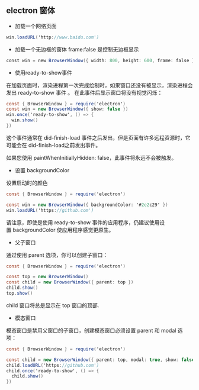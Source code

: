 ## electron 窗体

- 加载一个网络页面

```csharp
win.loadURL('http://www.baidu.com')
```



- 加载一个无边框的窗体 frame:false 是控制无边框显示

```csharp
const win = new BrowserWindow({ width: 800, height: 600, frame: false })
```



- 使用ready-to-show事件

在加载页面时，渲染进程第一次完成绘制时，如果窗口还没有被显示，渲染进程会发出 ready-to-show 事件 。 在此事件后显示窗口将没有视觉闪烁：

```csharp
const { BrowserWindow } = require('electron')
const win = new BrowserWindow({ show: false })
win.once('ready-to-show', () => {
  win.show()
})
```

这个事件通常在 did-finish-load 事件之后发出，但是页面有许多远程资源时，它可能会在 did-finish-load之前发出事件。

如果您使用 paintWhenInitiallyHidden: false，此事件将永远不会被触发。



- 设置 backgroundColor

设置启动时的颜色

```csharp
const { BrowserWindow } = require('electron')

const win = new BrowserWindow({ backgroundColor: '#2e2c29' })
win.loadURL('https://github.com')
```

请注意，即使是使用 ready-to-show 事件的应用程序，仍建议使用设置 backgroundColor 使应用程序感觉更原生。



- 父子窗口

通过使用 parent 选项，你可以创建子窗口：

```csharp
const { BrowserWindow } = require('electron')

const top = new BrowserWindow()
const child = new BrowserWindow({ parent: top })
child.show()
top.show()
```

child 窗口将总是显示在 top 窗口的顶部.





- 模态窗口

模态窗口是禁用父窗口的子窗口，创建模态窗口必须设置 parent 和 modal 选项：

```csharp
const { BrowserWindow } = require('electron')

const child = new BrowserWindow({ parent: top, modal: true, show: false })
child.loadURL('https://github.com')
child.once('ready-to-show', () => {
  child.show()
})
```







